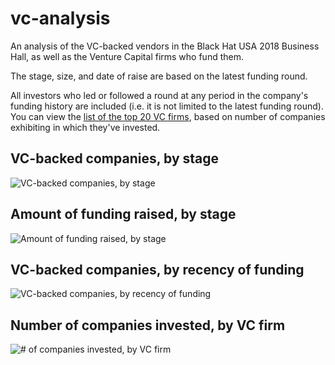 # vc-analysis
An analysis of the VC-backed vendors in the Black Hat USA 2018 Business Hall, as well as the Venture Capital firms who fund them.

The stage, size, and date of raise are based on the latest funding round.

All investors who led or followed a round at any period in the company's funding history are included (i.e. it is not limited to the latest funding round). You can view the [list of the top 20 VC firms](https://github.com/swagitda/bhusa2018-bizhall/blob/master/vc-analysis/top20-vc.md), based on number of companies exhibiting in which they've invested. 

## VC-backed companies, by stage
![VC-backed companies, by stage](https://github.com/swagitda/bhusa2018-bizhall/blob/master/vc-analysis/vc-by-round.png)

## Amount of funding raised, by stage
![Amount of funding raised, by stage](https://github.com/swagitda/bhusa2018-bizhall/blob/master/vc-analysis/vc-funding-by-stage.png)

## VC-backed companies, by recency of funding
![VC-backed companies, by recency of funding](https://github.com/swagitda/bhusa2018-bizhall/blob/master/vc-analysis/vc-by-age.png) 

## Number of companies invested, by VC firm
![# of companies invested, by VC firm](https://github.com/swagitda/bhusa2018-bizhall/blob/master/vc-analysis/vc-fund-count-with-names.png)


